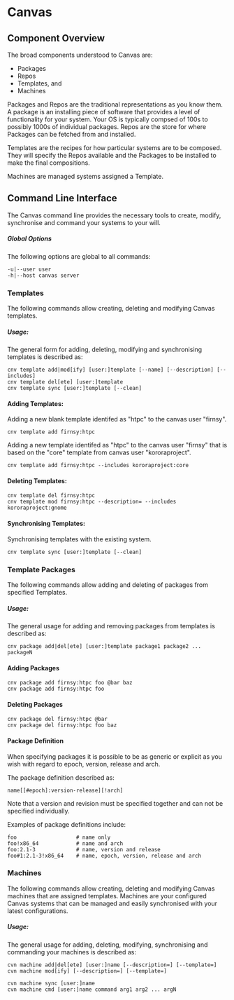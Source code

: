 # Canvas




## Component Overview

The broad components understood to Canvas are:

 * Packages
 * Repos
 * Templates, and
 * Machines

Packages and Repos are the traditional representations as you know them. A package is an installing piece of software that provides a level of functionality for your system. Your OS is typically compsed of 100s to possibly 1000s of individual packages. Repos are the store for where Packages can be fetched from and installed.

Templates are the recipes for how particular systems are to be composed. They will specify the Repos available and the Packages to be installed to make the final compositions.

Machines are managed systems assigned a Template.



## Command Line Interface

The Canvas command line provides the necessary tools to create, modify, synchronise and command your systems to your will.

##### Global Options
The following options are global to all commands:
```
-u|--user user
-h|--host canvas server
```

### Templates
The following commands allow creating, deleting and modifying Canvas templates.

##### Usage:
The general form for adding, deleting, modifying and synchronising templates is described as:
```
cnv template add|mod[ify] [user:]template [--name] [--description] [--includes]
cnv template del[ete] [user:]template
cnv template sync [user:]template [--clean]
```

#### Adding Templates:
Adding a new blank template identifed as "htpc" to the canvas user "firnsy".
```
cnv template add firnsy:htpc
```

Adding a new template identifed as "htpc" to the canvas user "firnsy" that is based on the "core" template from canvas user "kororaproject".
```
cnv template add firnsy:htpc --includes kororaproject:core
```

#### Deleting Templates:
```
cnv template del firnsy:htpc
cnv template mod firnsy:htpc --description= --includes kororaproject:gnome
```

#### Synchronising Templates:
Synchronising templates with the existing system.
```
cnv template sync [user:]template [--clean]
```

### Template Packages
The following commands allow adding and deleting of packages from specified Templates.

##### Usage:
The general usage for adding and removing packages from templates is described as:
```
cnv package add|del[ete] [user:]template package1 package2 ... packageN
```

#### Adding Packages

```
cnv package add firnsy:htpc foo @bar baz
cnv package add firnsy:htpc foo
```

#### Deleting Packages
```
cnv package del firnsy:htpc @bar
cnv package del firnsy:htpc foo baz
```

#### Package Definition
When specifying packages it is possible to be as generic or explicit as you wish with regard to epoch, version, release and arch.

The package definition described as:
```
name[[#epoch]:version-release][!arch]
```
Note that a version and revision must be specified together and can not be specified individually.

Examples of package definitions include:
```
foo                   # name only
foo!x86_64            # name and arch
foo:2.1-3             # name, version and release
foo#1:2.1-3!x86_64    # name, epoch, version, release and arch
```

### Machines
The following commands allow creating, deleting and modifying Canvas machines that are assigned templates. Machines are your configured Canvas systems that can be managed and easily synchronised with your latest configurations.


##### Usage:
The general usage for adding, deleting, modifying, synchronising and commanding your machines is described as:
```
cvn machine add|del[ete] [user:]name [--description=] [--template=]
cvn machine mod[ify] [--description=] [--template=]

cvn machine sync [user:]name
cvn machine cmd [user:]name command arg1 arg2 ... argN
```



